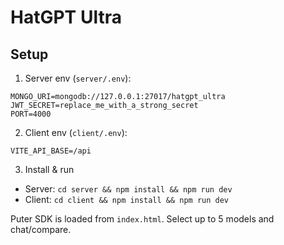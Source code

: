 # HatGPT Ultra

## Setup

1. Server env (`server/.env`):
```
MONGO_URI=mongodb://127.0.0.1:27017/hatgpt_ultra
JWT_SECRET=replace_me_with_a_strong_secret
PORT=4000
```

2. Client env (`client/.env`):
```
VITE_API_BASE=/api
```

3. Install & run
- Server: `cd server && npm install && npm run dev`
- Client: `cd client && npm install && npm run dev`

Puter SDK is loaded from `index.html`. Select up to 5 models and chat/compare.
